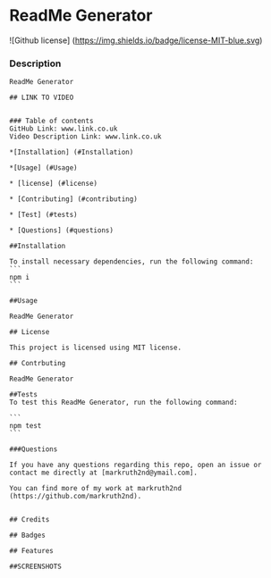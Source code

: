 # ReadMe Generator
  ![Github license] (https://img.shields.io/badge/license-MIT-blue.svg)


  ### Description

    ReadMe Generator

    ## LINK TO VIDEO


    ### Table of contents
    GitHub Link: www.link.co.uk
    Video Description Link: www.link.co.uk

    *[Installation] (#Installation)

    *[Usage] (#Usage)

    * [license] (#license)

    * [Contributing] (#contributing)

    * [Test] (#tests)

    * [Questions] (#questions)

    ##Installation

    To install necessary dependencies, run the following command:
    ```
    npm i
    ```

    ##Usage

    ReadMe Generator

    ## License

    This project is licensed using MIT license.

    ## Contrbuting

    ReadMe Generator

    ##Tests
    To test this ReadMe Generator, run the following command:

    ```
    npm test
    ```

    ###Questions

    If you have any questions regarding this repo, open an issue or contact me directly at [markruth2nd@ymail.com].

    You can find more of my work at markruth2nd (https://github.com/markruth2nd).


    ## Credits

    ## Badges

    ## Features

    ##SCREENSHOTS
